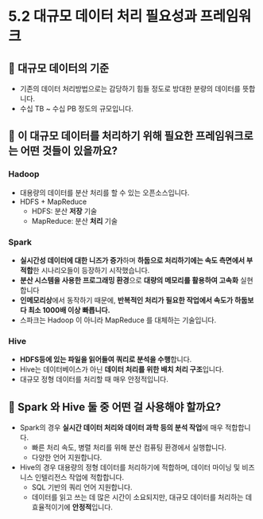 # 5.2 대규모 데이터 처리 필요성과 프레임워크

## 📌 대규모 데이터의 기준

- 기존의 데이터 처리방법으로는 감당하기 힘들 정도로 방대한 분량의 데이터를 뜻합니다.
- 수십 TB ~ 수십 PB 정도의 규모입니다.

## 📌 이 대규모 데이터를 처리하기 위해 필요한 프레임워크로는 어떤 것들이 있을까요?

### Hadoop
- 대용량의 데이터를 분산 처리를 할 수 있는 오픈소스입니다.
- HDFS + MapReduce
    - HDFS: 분산 **저장** 기술
    - MapReduce: 분산 **처리** 기술

### Spark
- **실시간성 데이터에 대한 니즈가 증가**하며 **하둡으로 처리하기에는 속도 측면에서 부적합**한 시나리오들이 등장하기 시작했습니다.
- **분산 시스템을 사용한 프로그래밍 환경**으로 **대량의 메모리를 활용하여 고속화** 실현합니다
- **인메모리상**에서 동작하기 때문에, **반복적인 처리가 필요한 작업에서 속도가 하둡보다 최소 1000배 이상 빠릅니다.**
- 스파크는 Hadoop 이 아니라 MapReduce 를 대체하는 기술입니다.

### Hive
- **HDFS등에 있는 파일을 읽어들여 쿼리로 분석을 수행**합니다.
- Hive는 데이터베이스가 아닌 **데이터 처리를 위한 배치 처리 구조**입니다.
- 대규모 정형 데이터를 처리할 때 매우 안정적입니다.
    

## 🤔 Spark 와 Hive 둘 중 어떤 걸 사용해야 할까요?

- Spark의 경우 **실시간 데이터 처리와 데이터 과학 등의 분석 작업**에 매우 적합합니다.
    - 빠른 처리 속도, 병렬 처리를 위해 분산 컴퓨팅 환경에서 실행합니다.
    - 다양한 언어 지원합니다.
- Hive의 경우 대용량의 정형 데이터를 처리하기에 적합하며, 데이터 마이닝 및 비즈니스 인텔리전스 작업에 적합합니다.
    - SQL 기반의 쿼리 언어 지원합니다.
    - 데이터를 읽고 쓰는 데 많은 시간이 소요되지만, 대규모 데이터를 처리하는 데 효율적이기에 **안정적**입니다.


<script src="https://utteranc.es/client.js"
        repo="Pseudo-Lab/data-engineering-for-everybody"
        issue-term="pathname"
        label="comments"
        theme="preferred-color-scheme"
        crossorigin="anonymous"
        async>
</script>